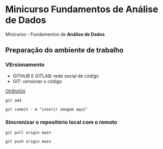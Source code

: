 # Minicurso Fundamentos de Análise de Dados

Minicurso - Fundamentos de **Análise de Dados**


## Preparação do ambiente de trabalho

### VErsionamento

- GITHUB E GITLAB: rede social de código
- GIT: versionar o código
  
[OhShitGit](https://ohshitgit.com/)

```
git add
```

```
git commit - m "inserir imagem aqui"
```

### Sincronizar o repositório local com o remoto

```
git pull origin main
```

```
git push origin main
```

